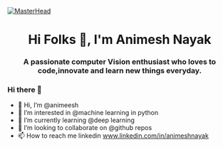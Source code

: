 [![MasterHead](https://news.microsoft.com/wp-content/uploads/prod/sites/93/2017/02/Girls-in-Stem-gif-2.gif)](www.linkedin.com/in/animeshnayak)
<h1 align="center">Hi Folks 👋, I'm Animesh Nayak</h1>
<h3 align="center">A passionate computer Vision enthusiast who loves to code,innovate and learn new things everyday.</h3>


### Hi there 👋
- 👋 Hi, I’m @animeesh
- 👀 I’m interested in @machine learning in python
- 🌱 I’m currently learning @deep learning
- 💞️ I’m looking to collaborate on @github repos
- 📫 How to reach me linkedin www.linkedin.com/in/animeshnayak

<!--
**animeesh/animeesh** is a ✨ _special_ ✨ repository because its `README.md` (this file) appears on your GitHub profile.

Here are some ideas to get you started:

- 🔭 I’m currently working on ...
- 🌱 I’m currently learning ...
- 👯 I’m looking to collaborate on ...
- 🤔 I’m looking for help with ...
- 💬 Ask me about ...
- 📫 How to reach me: ...
- 😄 Pronouns: ...
- ⚡ Fun fact: ...
-->
